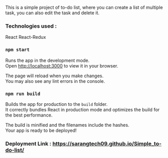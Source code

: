 This is a simple project of to-do list, where you can create a list of multiple task, 
you can also edit the task and delete it.

### Technologies used :
React
React-Redux

### `npm start`

Runs the app in the development mode.\
Open [http://localhost:3000](http://localhost:3000) to view it in your browser.

The page will reload when you make changes.\
You may also see any lint errors in the console.

### `npm run build`

Builds the app for production to the `build` folder.\
It correctly bundles React in production mode and optimizes the build for the best performance.

The build is minified and the filenames include the hashes.\
Your app is ready to be deployed!

### Deployment Link : https://sarangtech09.github.io/Simple_to-do-list/
